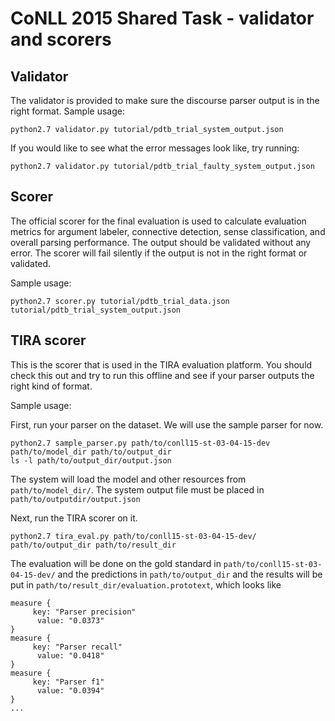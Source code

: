 # CoNLL 2015 Shared Task - validator and scorers

## Validator
The validator is provided to make sure the discourse parser output is in the right format.
Sample usage:

```
python2.7 validator.py tutorial/pdtb_trial_system_output.json
```

If you would like to see what the error messages look like, try running:
```
python2.7 validator.py tutorial/pdtb_trial_faulty_system_output.json
```

## Scorer
The official scorer for the final evaluation is used to calculate evaluation metrics for argument labeler, connective detection, sense classification, and overall parsing performance.
The output should be validated without any error. The scorer will fail silently if the output is not in the right format or validated.

Sample usage:

```
python2.7 scorer.py tutorial/pdtb_trial_data.json tutorial/pdtb_trial_system_output.json
```

## TIRA scorer
This is the scorer that is used in the TIRA evaluation platform. You should check this out and try to run this offline and see if your parser outputs the right kind of format. 

Sample usage:

First, run your parser on the dataset. We will use the sample parser for now.
```
python2.7 sample_parser.py path/to/conll15-st-03-04-15-dev path/to/model_dir path/to/output_dir
ls -l path/to/output_dir/output.json
```
The system will load the model and other resources from `path/to/model_dir/`. The system output file must be placed in `path/to/outputdir/output.json`

Next, run the TIRA scorer on it. 
```
python2.7 tira_eval.py path/to/conll15-st-03-04-15-dev/ path/to/output_dir path/to/result_dir
```
The evaluation will be done on the gold standard in `path/to/conll15-st-03-04-15-dev/` and the predictions in `path/to/output_dir` and the results will be put in `path/to/result_dir/evaluation.prototext`, which looks like
```
measure {
	 key: "Parser precision"
	  value: "0.0373"
}
measure {
	 key: "Parser recall"
	  value: "0.0418"
}
measure {
	 key: "Parser f1"
	  value: "0.0394"
}
...
```


